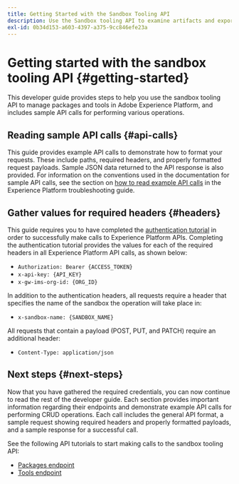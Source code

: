 ```yaml
---
title: Getting Started with the Sandbox Tooling API
description: Use the Sandbox tooling API to examine artifacts and export and import a snapshot of sandbox configurations between sandboxes. Follow this guide to learn how to perform key operations using the API.
exl-id: 0b34d153-a603-4397-a375-9cc846efe23a
---
```

# Getting started with the sandbox tooling API {#getting-started}

This developer guide provides steps to help you use the sandbox tooling API to manage packages and tools in Adobe Experience Platform, and includes sample API calls for performing various operations.

## Reading sample API calls {#api-calls}

This guide provides example API calls to demonstrate how to format your requests. These include paths, required headers, and properly formatted request payloads. Sample JSON data returned to the API response is also provided. For information on the conventions used in the documentation for sample API calls, see the section on [how to read example API calls](/help/landing/troubleshooting.md#how-do-i-format-an-api-request) in the Experience Platform troubleshooting guide.

## Gather values for required headers {#headers}

This guide requires you to have completed the [authentication tutorial](https://www.adobe.com/go/platform-api-authentication-en) in order to successfully make calls to Experience Platform APIs. Completing the authentication tutorial provides the values for each of the required headers in all Experience Platform API calls, as shown below:

* `Authorization: Bearer {ACCESS_TOKEN}`
* `x-api-key: {API_KEY}`
* `x-gw-ims-org-id: {ORG_ID}`

In addition to the authentication headers, all requests require a header that specifies the name of the sandbox the operation will take place in:

* `x-sandbox-name: {SANDBOX_NAME}`

All requests that contain a payload (POST, PUT, and PATCH) require an additional header:

* `Content-Type: application/json`

## Next steps {#next-steps}

Now that you have gathered the required credentials, you can now continue to read the rest of the developer guide. Each section provides important information regarding their endpoints and demonstrate example API calls for performing CRUD operations. Each call includes the general API format, a sample request showing required headers and properly formatted payloads, and a sample response for a successful call.

See the following API tutorials to start making calls to the sandbox tooling API:

* [Packages endpoint](./packages.md)
* [Tools endpoint](./tools.md)
